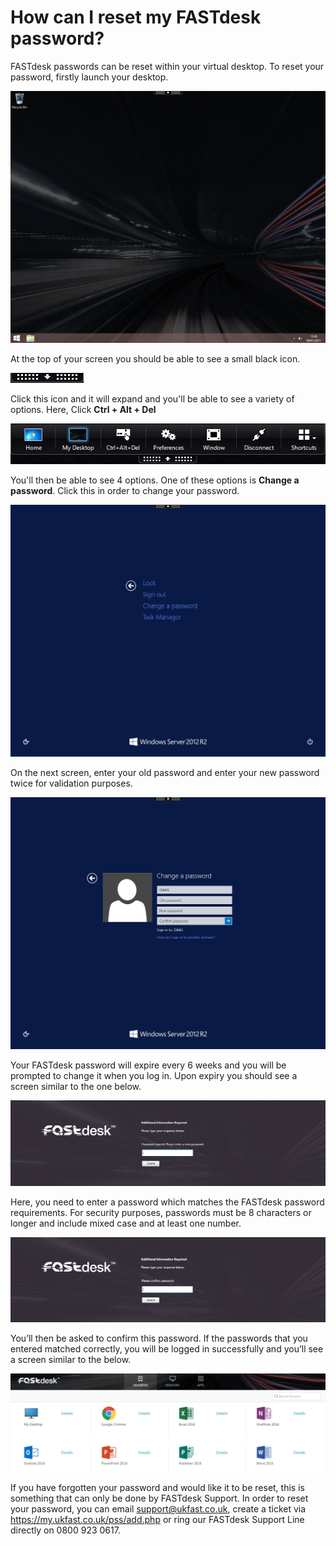 # How can I reset my FASTdesk password?

FASTdesk passwords can be reset within your virtual desktop. To reset your password, firstly launch your desktop.

![Image190](files/Image190.png)

At the top of your screen you should be able to see a small black icon.

![Image191](files/Image191.png)

Click this icon and it will expand and you'll be able to see a variety of options. Here, Click __Ctrl + Alt + Del__

![Image192](files/Image192.png)

You'll then be able to see 4 options. One of these options is __Change a password__. Click this in order to change your password.

![Image193](files/Image193.png)

On the next screen, enter your old password and enter your new password twice for validation purposes.

![Image194](files/Image194.png)

Your FASTdesk password will expire every 6 weeks and you will be prompted to change it when you log in. Upon expiry you should see a
screen similar to the one below.

![Image133](files/Image133.png)

Here, you need to enter a password which matches the FASTdesk password requirements. For security purposes, passwords must be 8
characters or longer and include mixed case and at least one number.

![Image134](files/Image134.png)

You’ll then be asked to confirm this password. If the passwords that you entered matched correctly, you will be logged in
successfully and you’ll see a screen similar to the below.

![Image135](files/Image135.png)

If you have forgotten your password and would like it to be reset, this is something that can only be done by FASTdesk Support. In order to reset your password, you can email support@ukfast.co.uk, create a ticket via https://my.ukfast.co.uk/pss/add.php or ring our FASTdesk Support Line directly on 0800 923 0617.
